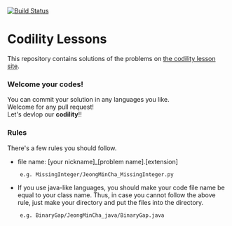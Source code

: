 [![Build Status](https://travis-ci.org/JeongMinCha/codility-lesson.svg?branch=master)](https://travis-ci.org/JeongMinCha/codility-lesson)

# Codility Lessons
This repository contains solutions of the problems on [the codility lesson site](https://codility.com/programmers/lessons/).



### Welcome your codes!
You can commit your solution in any languages you like.   
Welcome for any pull request!  
Let's devlop our **codility**!!



### Rules
There's a few rules you should follow.  

- file name: [your nickname]_[problem name].[extension]  
```  
    e.g. MissingInteger/JeongMinCha_MissingInteger.py
```  
- If you use java-like languages, you should make your code file name
be equal to your class name. Thus, in case you cannot follow the above
rule, just make your directory and put the files into the directory.  
```  
    e.g. BinaryGap/JeongMinCha_java/BinaryGap.java
```  
